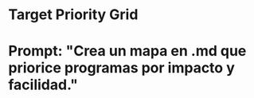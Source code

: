 # Target Priority Grid
# Prompt: "Crea un mapa en .md que priorice programas por impacto y facilidad."
